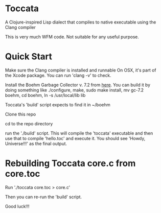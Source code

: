 Toccata
=======

A Clojure-inspired Lisp dialect that compiles to native executable using the Clang compiler

This is very much WFM code. Not suitable for any useful purpose.

Quick Start
===========

Make sure the Clang compiler is installed and runnable
  On OSX, it's part of the Xcode package. You can run 'clang -v' to check.

Install the Boehm Garbage Collector v. 7.2 from [here](http://www.hboehm.info/gc/gc_source/gc-7.2f.tar.gz). You can build it by doing something like ./configure, make, sudo make install, mv gc-7.2 boehm, cd boehm, ln -s /usr/local/lib lib
 
  Toccata's 'build' script expects to find it in ~/boehm
  
Clone this repo

cd to the repo directory

run the './build' script.
  This will compile the 'toccata' executable and then use that to compile 'hello.toc' and execute it. You should see 'Howdy, Universe!!!' as the final output.

Rebuilding Toccata core.c from core.toc
=========

Run './toccata core.toc > core.c'

Then you can re-run the 'build' script.
  
Good luck!!!
